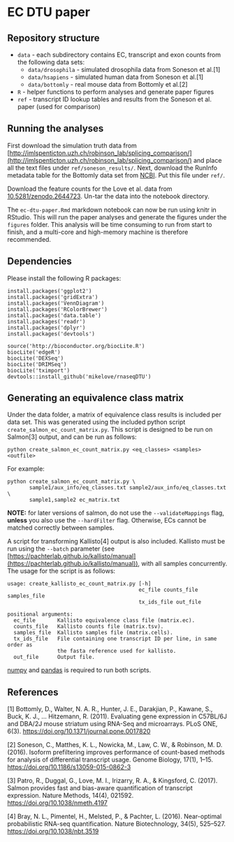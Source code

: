 EC DTU paper
============

Repository structure
--------------------

* `data` - each subdirectory contains EC, transcript and exon counts from the following data sets:
    * `data/drosophila` - simulated drosophila data from Soneson et al.[1]
    * `data/hsapiens` - simulated human data from Soneson et al.[1]
    * `data/bottomly` - real mouse data from Bottomly et al.[2]
* `R` - helper functions to perform analyses and generate paper figures
* `ref` - transcript ID lookup tables and results from the Soneson et al. paper (used for comparison)

Running the analyses
--------------------

First download the simulation truth data from [http://imlspenticton.uzh.ch/robinson_lab/splicing_comparison/](http://imlspenticton.uzh.ch/robinson_lab/splicing_comparison/) and place all the text files under `ref/soneson_results/`. Next, download the RunInfo metadata table for the Bottomly data set from [NCBI](https://www.ncbi.nlm.nih.gov/Traces/study/?acc=SRP004777). Put this file under `ref/`.

Download the feature counts for the Love et al. data from [10.5281/zenodo.2644723](https://doi.org/10.5281/zenodo.2644723). Un-tar the data into the notebook directory.

The `ec-dtu-paper.Rmd` markdown notebook can now be run using knitr in RStudio. This will run the paper analyses and generate the figures under the `figures` folder. This analysis will be time consuming to run from start to finish, and a multi-core and high-memory machine is therefore recommended.

Dependencies
------------

Please install the following R packages:

```
install.packages('ggplot2')
install.packages('gridExtra')
install.packages('VennDiagram')
install.packages('RColorBrewer')
install.packages('data.table')
install.packages('readr')
install.packages('dplyr')
install.packages('devtools')

source('http://bioconductor.org/biocLite.R')
biocLite('edgeR')
biocLite('DEXSeq')
biocLite('DRIMSeq')
biocLite('tximport')
devtools::install_github('mikelove/rnaseqDTU')
```

Generating an equivalence class matrix
--------------------------------------

Under the data folder, a matrix of equivalence class results is included per data set. This was generated using the included python script `create_salmon_ec_count_matrix.py`. This script is designed to be run on Salmon[3] output, and can be run as follows:

```
python create_salmon_ec_count_matrix.py <eq_classes> <samples> <outfile>
```

For example:
```
python create_salmon_ec_count_matrix.py \
       sample1/aux_info/eq_classes.txt sample2/aux_info/eq_classes.txt \
       sample1,sample2 ec_matrix.txt
```

**NOTE:** for later versions of salmon, do not use the `--validateMappings` flag, **unless** you also use the `--hardFilter` flag. Otherwise, ECs cannot be matched correctly between samples.

A script for transforming Kallisto[4] output is also included. Kallisto must be run using the `--batch` parameter (see [https://pachterlab.github.io/kallisto/manual](https://pachterlab.github.io/kallisto/manual)), with all samples concurrently. The usage for the script is as follows:

```
usage: create_kallisto_ec_count_matrix.py [-h]
                                          ec_file counts_file samples_file
                                          tx_ids_file out_file

positional arguments:
  ec_file       Kallisto equivalence class file (matrix.ec).
  counts_file   Kallisto counts file (matrix.tsv).
  samples_file  Kallisto samples file (matrix.cells).
  tx_ids_file   File containing one transcript ID per line, in same order as
                the fasta reference used for kallisto.
  out_file      Output file.
```

[numpy](https://pypi.org/project/numpy/) and [pandas](https://pandas.pydata.org/) is required to run both scripts.

References
----------

[1] Bottomly, D., Walter, N. A. R., Hunter, J. E., Darakjian, P., Kawane, S., Buck, K. J., … Hitzemann, R. (2011). Evaluating gene expression in C57BL/6J and DBA/2J mouse striatum using RNA-Seq and microarrays. PLoS ONE, 6(3). https://doi.org/10.1371/journal.pone.0017820

[2] Soneson, C., Matthes, K. L., Nowicka, M., Law, C. W., & Robinson, M. D. (2016). Isoform prefiltering improves performance of count-based methods for analysis of differential transcript usage. Genome Biology, 17(1), 1–15. https://doi.org/10.1186/s13059-015-0862-3

[3] Patro, R., Duggal, G., Love, M. I., Irizarry, R. A., & Kingsford, C. (2017). Salmon provides fast and bias-aware quantification of transcript expression. Nature Methods, 14(4), 021592. https://doi.org/10.1038/nmeth.4197

[4] Bray, N. L., Pimentel, H., Melsted, P., & Pachter, L. (2016). Near-optimal probabilistic RNA-seq quantification. Nature Biotechnology, 34(5), 525–527. https://doi.org/10.1038/nbt.3519
